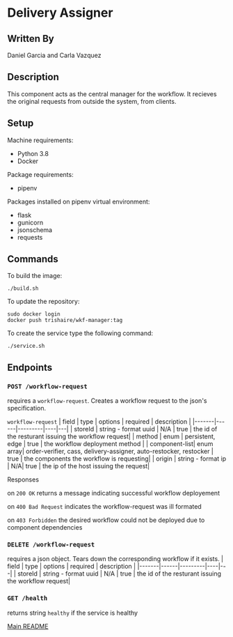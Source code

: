 # Delivery Assigner

## Written By
Daniel Garcia and Carla Vazquez

## Description
This component acts as the central manager for the workflow. It recieves the original requests from outside the system, from clients.

## Setup
Machine requirements:
* Python 3.8
* Docker

Package requirements:
* pipenv

Packages installed on pipenv virtual environment:
* flask
* gunicorn
* jsonschema
* requests

## Commands
To build the image:

```
./build.sh
```
To update the repository:
```
sudo docker login
docker push trishaire/wkf-manager:tag
```
To create the service type the following command:
```
./service.sh
```

## Endpoints

### `POST /workflow-request`

requires a `workflow-request`. Creates a workflow request to the json's specification.

`workflow-request`
| field | type | options | required | description |
|-------|------|---------|----|---|
| storeId | string - format uuid | N/A | true | the id of the resturant issuing the workflow request|
| method | enum | persistent, edge | true | the workflow deployment method |
| component-list| enum array| order-verifier, cass, delivery-assigner, auto-restocker, restocker | true | the components the workflow is requesting|
| origin | string - format ip | N/A| true | the ip of the host issuing the request|

Responses

on `200 OK` returns a message indicating successful workflow deployement

on `400 Bad Request` indicates the workflow-request was ill formated

on `403 Forbidden` the desired workflow could not be deployed due to component dependencies

### `DELETE /workflow-request`

requires a json object. Tears down the corresponding workflow if it exists.
| field | type | options | required | description |
|-------|------|---------|----|---|
| storeId | string - format uuid | N/A | true | the id of the resturant issuing the workflow request|

### `GET /health`
returns string `healthy` if the service is healthy

[Main README](https://github.com/CPVazquez/CS6343)

